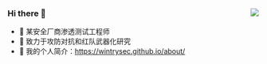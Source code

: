 ### Hi there 👋             <img align="right" src="https://github-readme-stats.vercel.app/api/top-langs/?username=wintrysec&show_icons=true&theme=radical&exclude_repo=wintrysec.github.io">

- 🔭 某安全厂商渗透测试工程师      
- 🌱 致力于攻防对抗和红队武器化研究
- 🍔 我的个人简介：https://wintrysec.github.io/about/
